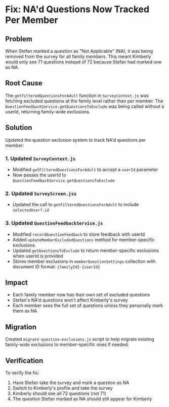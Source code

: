 # Fix: NA'd Questions Now Tracked Per Member

## Problem
When Stefan marked a question as "Not Applicable" (NA), it was being removed from the survey for all family members. This meant Kimberly would only see 71 questions instead of 72 because Stefan had marked one as NA.

## Root Cause
The `getFilteredQuestionsForAdult` function in `SurveyContext.js` was fetching excluded questions at the family level rather than per member. The `QuestionFeedbackService.getQuestionsToExclude` was being called without a userId, returning family-wide exclusions.

## Solution
Updated the question exclusion system to track NA'd questions per member:

### 1. Updated `SurveyContext.js`
- Modified `getFilteredQuestionsForAdult` to accept a `userId` parameter
- Now passes the userId to `QuestionFeedbackService.getQuestionsToExclude`

### 2. Updated `SurveyScreen.jsx`
- Updated the call to `getFilteredQuestionsForAdult` to include `selectedUser?.id`

### 3. Updated `QuestionFeedbackService.js`
- Modified `recordQuestionFeedback` to store feedback with userId
- Added `updateMemberExcludedQuestions` method for member-specific exclusions
- Updated `getQuestionsToExclude` to return member-specific exclusions when userId is provided
- Stores member exclusions in `memberQuestionSettings` collection with document ID format: `{familyId}-{userId}`

## Impact
- Each family member now has their own set of excluded questions
- Stefan's NA'd questions won't affect Kimberly's survey
- Each member sees the full set of questions unless they personally mark them as NA

## Migration
Created `migrate-question-exclusions.js` script to help migrate existing family-wide exclusions to member-specific ones if needed.

## Verification
To verify the fix:
1. Have Stefan take the survey and mark a question as NA
2. Switch to Kimberly's profile and take the survey
3. Kimberly should see all 72 questions (not 71)
4. The question Stefan marked as NA should still appear for Kimberly